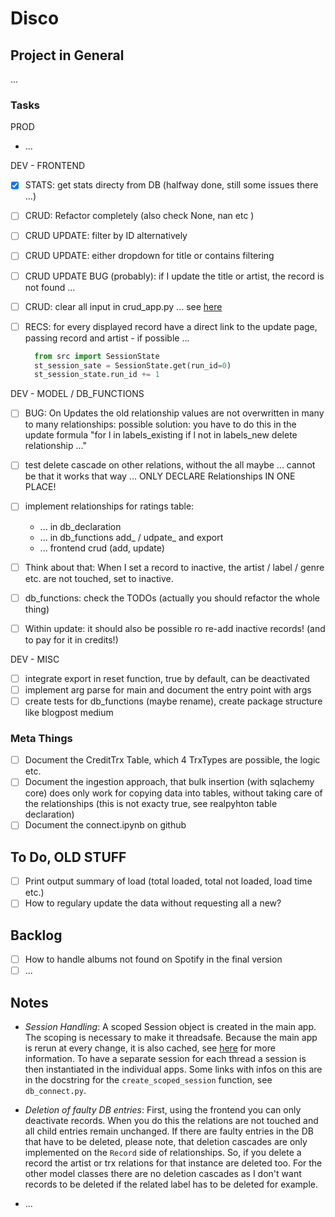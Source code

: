 # Disco

## Project in General

...

### Tasks

PROD

- ...

DEV - FRONTEND

- [x] STATS: get stats directy from DB (halfway done, still some issues there ...)

- [ ] CRUD: Refactor completely (also check None, nan etc )
- [ ] CRUD UPDATE: filter by ID alternatively
- [ ] CRUD UPDATE: either dropdown for title or contains filtering
- [ ] CRUD UPDATE BUG (probably): if I update the title or artist, the record is not found ...
- [ ] CRUD: clear all input in crud_app.py ... see [here](https://discuss.streamlit.io/t/reset-multiselect-to-default-values-using-a-checkbox/1941)
- [ ] RECS: for every displayed record have a direct link to the update page, passing record and artist - if possible ...
  
  ```python  
    from src import SessionState
    st_session_sate = SessionState.get(run_id=0)
    st_session_state.run_id += 1
  ```

DEV - MODEL / DB_FUNCTIONS

- [ ] BUG: On Updates the old relationship values are not overwritten in many to many relationships: possible solution: you have to do this in the update formula "for l in labels_existing if l not in labels_new delete relationship ..."
- [ ] test delete cascade on other relations, without the all maybe ... cannot be that it works that way ... ONLY DECLARE Relationships IN ONE PLACE!

- [ ] implement relationships for ratings table:
  - ... in db_declaration
  - ... in db_functions add_ / udpate_ and export
  - ... frontend crud (add, update)

- [ ] Think about that: When I set a record to inactive, the artist / label / genre etc. are not touched, set to inactive.
- [ ] db_functions: check the TODOs (actually you should refactor the whole thing)
- [ ] Within update: it should also be possible ro re-add inactive records! (and to pay for it in credits!)

DEV - MISC

- [ ] integrate export in reset function, true by default, can be deactivated
- [ ] implement arg parse for main and document the entry point with args
- [ ] create tests for db_functions (maybe rename), create package structure like blogpost medium

### Meta Things

- [ ] Document the CreditTrx Table, which 4 TrxTypes are possible, the logic etc.
- [ ] Document the ingestion approach, that bulk insertion (with sqlachemy core) does only work for copying data into tables, without taking care of the relationships (this is not exacty true, see realpyhton table declaration)
- [ ] Document the connect.ipynb on github

## To Do, OLD STUFF

- [ ] Print output summary of load (total loaded, total not loaded, load time etc.)
- [ ] How to regulary update the data without requesting all a new?

## Backlog

- [ ] How to handle albums not found on Spotify in the final version
- [ ] ...

## Notes

- _Session Handling_: A scoped Session object is created in the main app. The scoping is necessary to make it threadsafe. Because the main app is rerun at every change, it is also cached, see [here](https://docs.streamlit.io/en/latest/caching.html#example-1-pass-a-database-connection-around) for more information. To have a separate session for each thread a session is then instantiated in the individual apps. Some links with infos on this are in the docstring for the `create_scoped_session` function, see `db_connect.py`.

- _Deletion of faulty DB entries_: First, using the frontend you can only deactivate records. When you do this the relations are not touched and all child entries remain unchanged. If there are faulty entries in the DB that have to be deleted, please note, that deletion cascades are only implemented on the `Record` side of relationships. So, if you delete a record the artist or trx relations for that instance are deleted too. For the other model classes there are no deletion cascades as I don't want records to be deleted if the related label has to be deleted for example.

- ...
  
